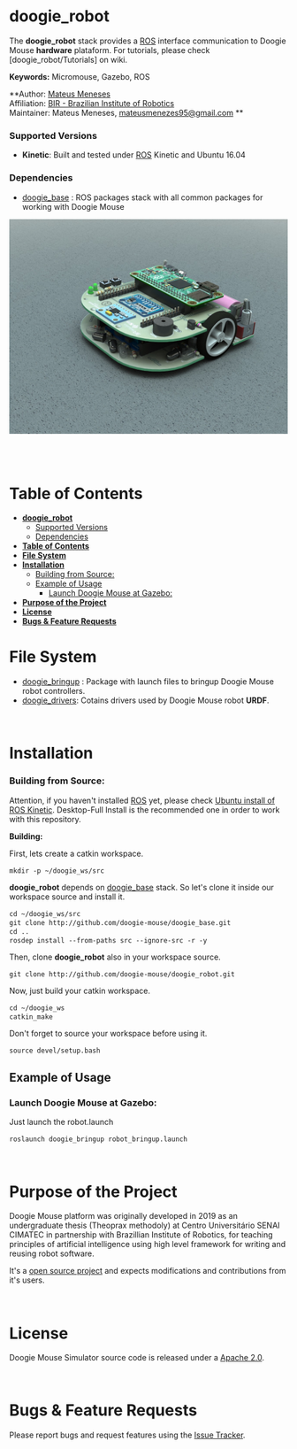 # **doogie_robot**

The **doogie_robot** stack provides a [ROS] interface communication to Doogie Mouse **hardware** plataform. For tutorials, please check [doogie_robot/Tutorials] on wiki.

**Keywords:** Micromouse, Gazebo, ROS

**Author: [Mateus Meneses]<br />
Affiliation: [BIR - Brazilian Institute of Robotics]<br />
Maintainer: Mateus Meneses, mateusmenezes95@gmail.com **

### Supported Versions

- **Kinetic**: Built and tested under [ROS] Kinetic and Ubuntu 16.04

<!-- [![Build Status](http://rsl-ci.ethz.ch/buildStatus/icon?job=ros_best_practices)](http://rsl-ci.ethz.ch/job/ros_best_practices/) TODO -->

### Dependencies 
- [doogie_base] : ROS packages stack with all common packages for working with Doogie Mouse

<p align="center">
   <img src="docs/doogie_robot.jpeg" alt="doogie_robot hw" title="Example Image">
</p>
</br>

</br>

# **Table of Contents**
- [**doogie_robot**](#doogierobot)
    - [Supported Versions](#supported-versions)
    - [Dependencies](#dependencies)
- [**Table of Contents**](#table-of-contents)
- [**File System**](#file-system)
- [**Installation**](#installation)
    - [Building from Source:](#building-from-source)
  - [Example of Usage](#example-of-usage)
    - [Launch Doogie Mouse at Gazebo:](#launch-doogie-mouse-at-gazebo)
- [**Purpose of the Project**](#purpose-of-the-project)
- [**License**](#license)
- [**Bugs & Feature Requests**](#bugs--feature-requests)

# **File System**

- [doogie_bringup] : Package with launch files to bringup Doogie Mouse robot controllers.
- [doogie_drivers]: Cotains drivers used by Doogie Mouse robot **URDF**.

</br>

# **Installation**

<!-- ### 1. Installation from Packages:

TODO

    sudo apt-get install ros-indigo-...


or you could also build this repository from source. -->

### Building from Source:

Attention, if you haven't installed [ROS] yet, please check [Ubuntu install of ROS Kinetic](http://wiki.ros.org/kinetic/Installation/Ubuntu). Desktop-Full Install is the recommended one in order to work with this repository.    

**Building:**

First, lets create a catkin workspace.

    mkdir -p ~/doogie_ws/src

**doogie_robot** depends on [doogie_base] stack. So let's clone it inside our workspace source and install it.

	cd ~/doogie_ws/src
	git clone http://github.com/doogie-mouse/doogie_base.git
    cd ..
    rosdep install --from-paths src --ignore-src -r -y

Then, clone **doogie_robot** also in your workspace source.
        
    git clone http://github.com/doogie-mouse/doogie_robot.git

Now, just build your catkin workspace.

    cd ~/doogie_ws
    catkin_make

Don't forget to source your workspace before using it.
    
    source devel/setup.bash


## Example of Usage

### Launch Doogie Mouse at Gazebo:

Just launch the robot.launch

	roslaunch doogie_bringup robot_bringup.launch

</br>

# **Purpose of the Project**

Doogie Mouse platform was originally developed in 2019 as an undergraduate thesis (Theoprax methodoly) at Centro Universitário SENAI CIMATEC in partnership with Brazillian Institute of Robotics, for teaching principles of artificial intelligence using high level framework for writing and reusing robot software.

It's a [open source project](/LICENSE) and expects modifications and contributions from it's users. 

</br>

# **License**

Doogie Mouse Simulator source code is released under a [Apache 2.0](/LICENSE).

</br>

# **Bugs & Feature Requests**

Please report bugs and request features using the [Issue Tracker].

[BIR - Brazilian Institute of Robotics]: https://github.com/Brazilian-Institute-of-Robotics
[Mateus Meneses]: https://github.com/doogie-mouse/doogie_robot/commits?author=mateusmenezes95
[doogie_bringup]: doogie_bringup
[doogie_drivers]: doogie_drivers
[doogie_base]: http://github.com/doogie-mouse/doogie_base.git
[doogie_gazebo]: doogie_gazebo
[doogie_gazebo/Tutorials]: http://github.com/doogie-mouse/doogie_robot/wiki/doogie_gazebo
[Issue Tracker]: http://github.com/doogie-mouse/doogie_robot/issues
[ROS]: http://www.ros.org